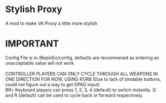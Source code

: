 # Stylish Proxy
A mod to make VA Proxy a little more stylish
# IMPORTANT
Config File is in <gamedir>/BepinEx/config, defaults are recommened as entering an unacceptable value will not work <BR><BR>
CONTROLLER PLAYERS CAN ONLY CYCLE THROUGH ALL WEAPONS IN ONE DIRECTION FOR NOW, USING R1/RB  (Due to lack of bindable buttons, could not figure out a way to get DPAD input) <BR>BR>
Keyboard players can press 1, 2, 3, 4 (default) to switch instantly. Q and R (default) can be used to cycle back or forward respectively.
